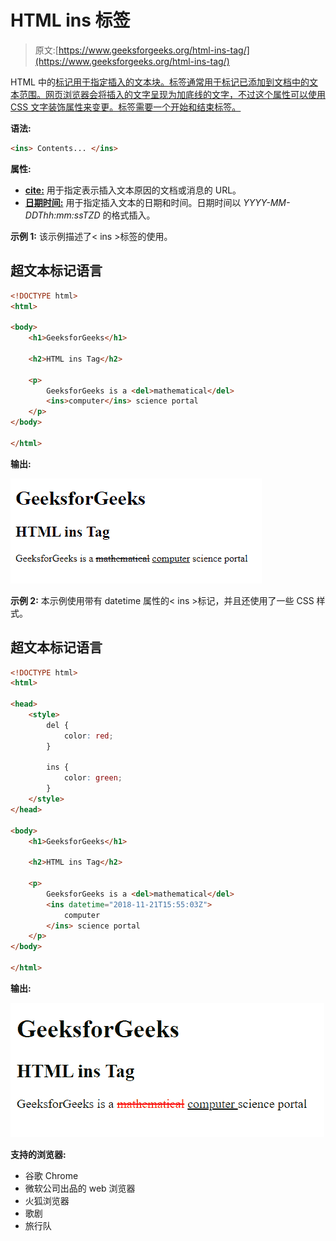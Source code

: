 # HTML ins 标签

> 原文:[https://www.geeksforgeeks.org/html-ins-tag/](https://www.geeksforgeeks.org/html-ins-tag/)

HTML 中的<ins>标记用于指定插入的文本块。<ins>标签通常用于标记已添加到文档中的文本范围。网页浏览器会将插入的文字呈现为加底线的文字，不过这个属性可以使用 CSS 文字装饰属性来变更。<ins>标签需要一个开始和结束标签。</ins></ins></ins> 

**语法:**

```html
<ins> Contents... </ins>
```

**属性:**

*   [**cite:**](https://www.geeksforgeeks.org/html-ins-cite-attribute/) 用于指定表示插入文本原因的文档或消息的 URL。
*   [**日期时间:**](https://www.geeksforgeeks.org/html-ins-datetime-attribute/) 用于指定插入文本的日期和时间。日期时间以 *YYYY-MM-DDThh:mm:ssTZD* 的格式插入。

**示例 1:** 该示例描述了< ins >标签的使用。

## 超文本标记语言

```html
<!DOCTYPE html>
<html>

<body>
    <h1>GeeksforGeeks</h1>

    <h2>HTML ins Tag</h2>

    <p>
        GeeksforGeeks is a <del>mathematical</del>
        <ins>computer</ins> science portal
    </p>
</body>

</html>
```

**输出:**

![](img/7fb4770ca70cce374564e9c4664f8d17.png)

**示例 2:** 本示例使用带有 datetime 属性的< ins >标记，并且还使用了一些 CSS 样式。

## 超文本标记语言

```html
<!DOCTYPE html>
<html>

<head>
    <style>
        del {
            color: red;
        }

        ins {
            color: green;
        }
    </style>
</head>

<body>
    <h1>GeeksforGeeks</h1>

    <h2>HTML ins Tag</h2>

    <p>
        GeeksforGeeks is a <del>mathematical</del>
        <ins datetime="2018-11-21T15:55:03Z">
            computer
        </ins> science portal
    </p>
</body>

</html>
```

**输出:**

![](img/495f776417295d714631f1cf9a21d111.png)

**支持的浏览器:**

*   谷歌 Chrome
*   微软公司出品的 web 浏览器
*   火狐浏览器
*   歌剧
*   旅行队